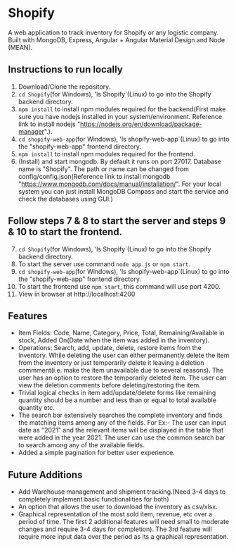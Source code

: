 # Shopify
A web application to track inventory for Shopify or any logistic company. Built with MongoDB, Express, Angular + Angular Material Design and Node (MEAN).

## Instructions to run locally
1. Download/Clone the repository.
2. `cd Shopify`(for Windows), 'ls Shopify`(Linux) to go into the Shopify backend directory.
3. `npm install` to install npm modules required for the backend(First make sure you have nodejs installed in your system/environment. Reference link to install nodejs "https://nodejs.org/en/download/package-manager".).
4. `cd shopify-web-app`(for Windows), 'ls shopify-web-app`(Linux) to go into the "shopify-web-app" frontend directory.
5. `npm install` to install npm modules required for the frontend.
6. (Install) and start mongodb. By default it runs on port 27017. Database name is "Shopify". The path or name can be changed from config/config.json(Reference link to install mongodb "https://www.mongodb.com/docs/manual/installation/". For your local system you can just install MongoDB Compass and start the service and check the databases using GUI.)

## Follow steps 7 & 8 to start the server and steps 9 & 10 to start the frontend.
7. `cd Shopify`(for Windows), 'ls Shopify`(Linux) to go into the Shopify backend directory.
8. To start the server use command `node app.js` or `npm start`.
9. `cd shopify-web-app`(for Windows), 'ls shopify-web-app`(Linux) to go into the "shopify-web-app" frontend directory.
10. To start the frontend  use `npm start`, this command will use port 4200.
11. View in browser at http://localhost:4200

## Features
- Item Fields: Code, Name, Category, Price, Total, Remaining/Available in stock, Added On(Date when the item was added in the inventory).
- Operations: Search, add, update, delete, restore items from the inventory.
  While deleting the user can either permanently delete the item from the inventory or just temporarily delete it leaving a deletion commment(i.e. make the item unavailable due to several reasons).
  The user has an option to restore the temporarily deleted item. The user can view the deletion comments before deleting/restoring the item.
- Trivial logical checks in item add/update/delete forms like remaining quantity should be a number and less than or equal to total available quantity etc.
- The search bar extensively searches the complete inventory and finds the matching items among any of the fields. For Ex:- The user can input date as "2021" and the relevant items will be displayed in the table that were added in the year 2021. The user can use the common search bar to search among any of the available fields.
- Added a simple pagination for better user experience.


## Future Additions
- Add Warehouse management and shipment tracking.(Need 3-4 days to completely implement basic functionalities for both)
- An option that allows the user to download the inventory as csv/xlsx.
- Graphical representation of the most sold item, revenue, etc over a period of time.
The first 2 additional features will need small to moderate changes and require 3-4 days for completion). The 3rd feature will require more input data over the period as its a graphical representation.
